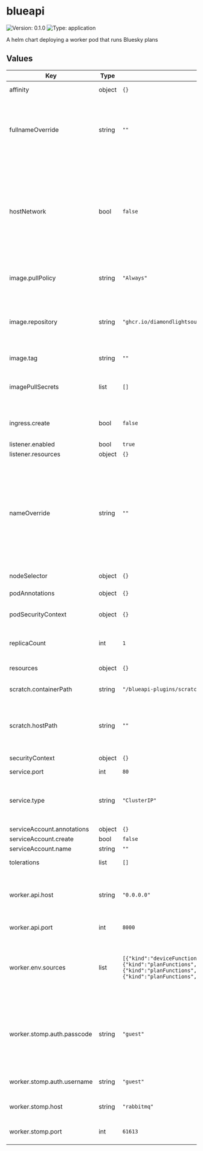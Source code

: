 # blueapi

![Version: 0.1.0](https://img.shields.io/badge/Version-0.1.0-informational?style=flat-square) ![Type: application](https://img.shields.io/badge/Type-application-informational?style=flat-square)

A helm chart deploying a worker pod that runs Bluesky plans

## Values

| Key | Type | Default | Description |
|-----|------|---------|-------------|
| affinity | object | `{}` | affinity to put into the container. |
| fullnameOverride | string | `""` | Set the application name used for all kubernetes objects instantiated by this chart, overriding default configuations and those generated by setting '.Values.nameOverride'. |
| hostNetwork | bool | `false` | indicates if the kubernetes objects created by this chart should run on the host network. This may be necessary for example to put values onto PVs, as their associated IOCs may only be accessible via the internal beamline network. Warning: some kubernetes configs may behave unexpectedly if this is set to true. |
| image.pullPolicy | string | `"Always"` | When to pull the image into the pods. Can be set to, 'IfNotPresent', 'Always' or 'Never'. |
| image.repository | string | `"ghcr.io/diamondlightsource/blueapi"` | Where to get the blueapi image from. Defaults to the blueapi image uploaded in the Github container registry (ghcr), which is updated on each release. |
| image.tag | string | `""` | Image tag, defaults to the chart appVersion. |
| imagePullSecrets | list | `[]` | Kubernetes secret(s) needed to access the repository hosting the image at image.repository. |
| ingress.create | bool | `false` | Creates an ingress if set to true, which by default maps to the port of the service in .Values.service. |
| listener.enabled | bool | `true` |  |
| listener.resources | object | `{}` |  |
| nameOverride | string | `""` | Customise the application name used for all kubernetes objects instantiated by this chart. If null, the name becomes '<Release.Name>-<Chart.Name>' if the release and chart names are unique, or '<.Chart.Name>' if they are not. If this property is set, the name becomes '<.Release.Name>-<.Vallues.nameOverride>'. |
| nodeSelector | object | `{}` | nodeSelector to put into the container. |
| podAnnotations | object | `{}` | Annotations to pass to the container pods. |
| podSecurityContext | object | `{}` | Define privilege/access settings for the container pods. |
| replicaCount | int | `1` | How many replicated pods kubernetes should have running in the container. |
| resources | object | `{}` | Resources to put into the container. |
| scratch.containerPath | string | `"/blueapi-plugins/scratch"` | desired location of the mounted volume within the container |
| scratch.hostPath | string | `""` | location of host machine directory to be mounted into the container as a volume. e.g. /usr/local/blueapi-software-scratch |
| securityContext | object | `{}` | Define privilege/access settings for the container. |
| service.port | int | `80` | Which port to expose to. |
| service.type | string | `"ClusterIP"` | What type of service to use to expose ports from the container. Recommended to use ClusterIP and set up an ingress. |
| serviceAccount.annotations | object | `{}` |  |
| serviceAccount.create | bool | `false` |  |
| serviceAccount.name | string | `""` |  |
| tolerations | list | `[]` | tolerations to put into the container. |
| worker.api.host | string | `"0.0.0.0"` | url at which to run blueapi rest server within the pod. Defaults to localhost; this gets exposed via a service and potentially ingress. |
| worker.api.port | int | `8000` | port at which to expose blueapi rest server. |
| worker.env.sources | list | `[{"kind":"deviceFunctions","module":"blueapi.startup.example_devices"},{"kind":"planFunctions","module":"blueapi.startup.example_plans"},{"kind":"planFunctions","module":"dls_bluesky_core.plans"},{"kind":"planFunctions","module":"dls_bluesky_core.stubs"}]` | blueapi will look at these python modules and import them differently based on if they contain devices or plans. See the corresponding modules for an example of how this should look like. |
| worker.stomp.auth.passcode | string | `"guest"` | passcode to authenticate to stomp within blueapi server. Strongly recommended to inject this as a sealed secret and *remove this line entirely* in your own implementations of this chart for security reasons. |
| worker.stomp.auth.username | string | `"guest"` | username to authenticate to stomp within blueapi server. |
| worker.stomp.host | string | `"rabbitmq"` | name or url to use to connect to a running rabbitmq instance. |
| worker.stomp.port | int | `61613` | port to use to connect to a running rabbitmq instance. |

